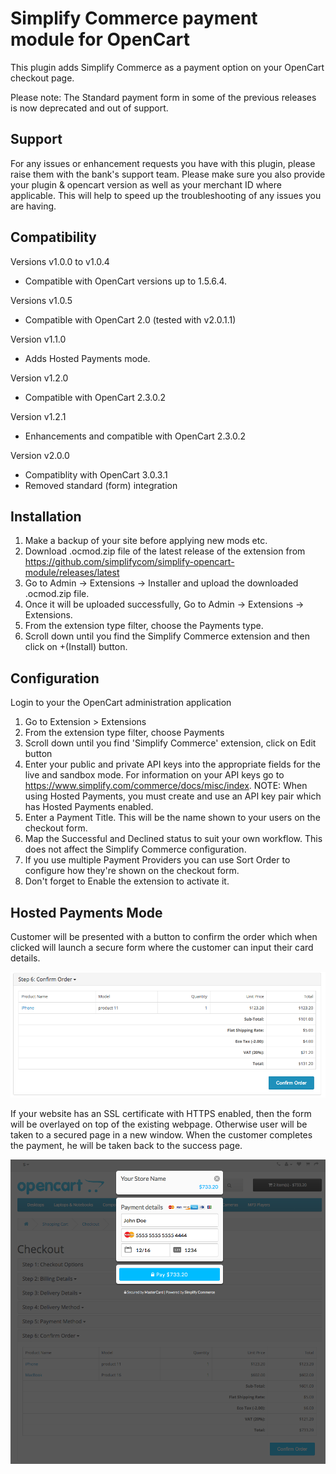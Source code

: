 
# Simplify Commerce payment module for OpenCart

This plugin adds Simplify Commerce as a payment option on your OpenCart checkout page.

Please note: The Standard payment form in some of the previous releases is now deprecated and out of support.

## Support

For any issues or enhancement requests you have with this plugin, please raise them with the bank's support team. Please make sure you also provide your plugin & opencart version as well as your merchant ID where applicable. This will help to speed up the troubleshooting of any issues you are having.

## Compatibility
Versions v1.0.0 to v1.0.4
- Compatible with OpenCart versions up to 1.5.6.4.

Versions v1.0.5 
- Compatible with OpenCart 2.0 (tested with v2.0.1.1)

Version v1.1.0
- Adds Hosted Payments mode.

Version v1.2.0
- Compatible with OpenCart 2.3.0.2

Version v1.2.1
- Enhancements and compatible with OpenCart 2.3.0.2

Version v2.0.0
- Compatiblity with OpenCart 3.0.3.1
- Removed standard (form) integration

## Installation
1. Make a backup of your site before applying new mods etc.
2. Download .ocmod.zip file of the latest release of the extension from https://github.com/simplifycom/simplify-opencart-module/releases/latest
3. Go to Admin → Extensions → Installer and upload the downloaded .ocmod.zip file.
4. Once it will be uploaded successfully, Go to Admin → Extensions → Extensions.
5. From the extension type filter, choose the Payments type.
6. Scroll down until you find the Simplify Commerce extension and then click on +(Install) button.

## Configuration
Login to your the OpenCart administration application

1. Go to Extension > Extensions
2. From the extension type filter, choose Payments
3. Scroll down until you find 'Simplify Commerce' extension, click on Edit button
4. Enter your public and private API keys into the appropriate fields for the live and sandbox mode. For information on your API keys go to https://www.simplify.com/commerce/docs/misc/index. NOTE: When using Hosted Payments, you must create and use an API key pair which has Hosted Payments enabled. 
5. Enter a Payment Title. This will be the name shown to your users on the checkout form.
6. Map the Successful and Declined status to suit your own workflow. This does not affect the Simplify Commerce configuration.
7. If you use multiple Payment Providers you can use Sort Order to configure how they're shown on the checkout form.
8. Don't forget to Enable the extension to activate it.

## Hosted Payments Mode
Customer will be presented with a button to confirm the order which when clicked will launch a secure form where the customer can input their card details.

![Hosted Payments Button](hp1.png "Hosted Payments Button")

If your website has an SSL certificate with HTTPS enabled, then the form will be overlayed on top of the existing webpage. Otherwise user will be taken to a secured page in a new window. When the customer completes the payment, he will be taken back to the success page.

![Hosted Payments Checkout View](hp2.png "Hosted Payments Checkout View")
